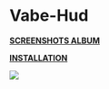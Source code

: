 # Vabe-Hud

**[SCREENSHOTS ALBUM](https://imgur.com/a/pfx2E)** 

**[INSTALLATION](https://imgur.com/a/w3Ah6)**

![](https://i.imgur.com/mBpkHZy.jpg)